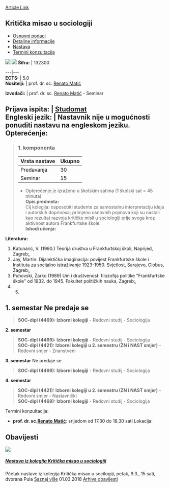 [Article Link](https://www.fhs.hr/predmet/kmus_b)

## Kritička misao u sociologiji
  * [Osnovni podaci](https://www.fhs.hr/predmet/kmus_b#v1id-523771_134092_1_0 "Osnovni podaci")
  * [Detaljne informacije](https://www.fhs.hr/predmet/kmus_b#v1id-523771_134092_1_1 "Detaljne informacije")
  * [Nastava](https://www.fhs.hr/predmet/kmus_b#v1id-523771_134092_1_2 "Nastava")
  * [Termini konzultacija](https://www.fhs.hr/predmet/kmus_b#v1id-523771_134092_1_3 "Termini konzultacija")


[![](https://www.fhs.hr/img/flags/gif/hr.gif)](https://www.fhs.hr/predmet/kmus_b) [![](https://www.fhs.hr/img/flags/gif/gb.gif)](https://www.fhs.hr/en/course/ctis_a)
**Šifra:** |  132300  
  
---|---  
**ECTS:** |  5.0   
**Nositelji:** |  prof. dr. sc. [Renato Matić](https://www.fhs.hr/djelatnik/renato.matic)   
  
**Izvođači:** |  prof. dr. sc. [Renato Matić](https://www.fhs.hr/djelatnik/renato.matic) - Seminar  
  
**Prijava ispita:** |  [Studomat](http://www.isvu.hr/studomat)  
**Engleski jezik:** |  Nastavnik nije u mogućnosti ponuditi nastavu na engleskom jeziku.   
**Opterećenje:**  
---  
> ### 1. komponenta
> | Vrsta nastave | Ukupno  
> ---|---  
> Predavanja | 30  
> Seminar | 15  
> * Opterećenje je izraženo u školskim satima (1 školski sat = 45 minuta)   
**Opis predmeta:**  
> Cij kolegija: osposobiti studente za samostalnu interpretaciju ideja i autorskih doprinosa; primjenu osnovnih pojmova koji su nastali kao rezultat razvoja kritičke misli u sociologiji prije svega kroz aktivnost autora Frankfurtske škole.  
**Ishodi učenja:**  

  
**Literatura:**  
  1. Katunarić, V. (1990.) Teorija društva u Frankfurtskoj školi, Naprijed, Zagreb;, 
  2. Jay, Martin: Dijalektička imaginacija: povijest Frankfurtske škole i Instituta za socijalno istraživanje 1923-1950. Svjetlost, Sarajevo, Globus, Zagreb;, 
  3. Puhovski, Žarko (1989) Um i društvenost: filozofija politike "Frankfurtske škole" od 1932. do 1945. Fakultet političkih nauka, Zagreb;, 
  4.   5. 
  
**1. semestar** Ne predaje se  
---  
> **SOC-dipl (4469): Izborni kolegiji** - Redovni studij - Sociologija  
>   
  
**2. semestar**  
> **SOC-dipl (4469): Izborni kolegiji** - Redovni studij - Sociologija  
>  **SOC-dipl (4421): Izborni kolegiji u 2. semestru (ZN i NAST smjer)** - Redovni smjer - Znanstveni  
>   
  
**3. semestar** Ne predaje se  
> **SOC-dipl (4469): Izborni kolegiji** - Redovni studij - Sociologija  
>   
  
**4. semestar**  
> **SOC-dipl (4421): Izborni kolegiji u 2. semestru (ZN i NAST smjer)** - Redovni smjer - Nastavnički  
>  **SOC-dipl (4469): Izborni kolegiji** - Redovni studij - Sociologija  
>   
Termini konzultacija: 
  * **prof. dr. sc.[Renato Matić](https://www.fhs.hr/djelatnik/renato.matic)**: 
srijedom od 17.30 do 18.30 sati
Lokacija: 


## Obavijesti
[ ![](https://www.fhs.hr/_pub/themes_static/hrstud2024/default/img/default_news.jpg) ](https://www.fhs.hr/predmet/kmus_b?@=2114o#news_87800)
#####  [Nastava iz kolegija Kritička misao u sociologiji](https://www.fhs.hr/predmet/kmus_b?@=2114o#news_87800)
Pčetak nastave iz kolegija Kritička misao u socilogiji, petak, 9.3., 15 sati, dvorana Pula 
[Saznaj više](https://www.fhs.hr/predmet/kmus_b?@=2114o#news_87800)
01.03.2018
[Arhiva obavijesti](https://www.fhs.hr/predmet/kmus_b?@=20qxt#news_87800 "Arhiva obavijesti")
